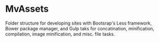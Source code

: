 # MvAssets

Folder structure for developing sites with Bootsrap's Less framework, Bower package manager, and Gulp taks for concatination, minification, compilation, image minification, and misc. file tasks.